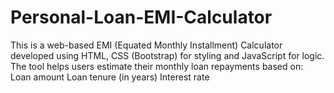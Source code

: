 # Personal-Loan-EMI-Calculator
This is a web-based EMI (Equated Monthly Installment) Calculator developed using HTML, CSS (Bootstrap) for styling and JavaScript for logic. The tool helps users estimate their monthly loan repayments based on:  Loan amount  Loan tenure (in years)  Interest rate
